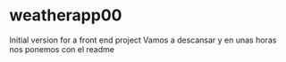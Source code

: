 # weatherapp00
Initial version for a front end project
Vamos a descansar y en unas horas nos ponemos con el readme
